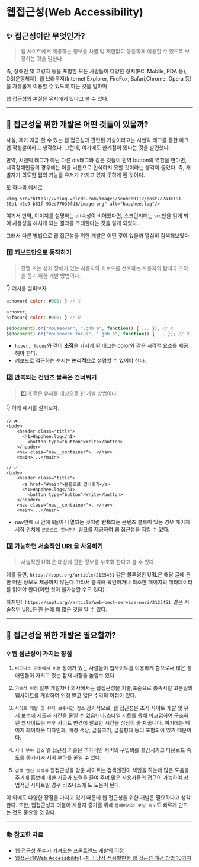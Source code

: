 # 웹접근성(Web Accessibility)

## ✨ 접근성이란 무엇인가?

> 웹 사이트에서 제공하는 정보를 차별 및 제한없이 동등하게 이용할 수 있도록 보장하는 것을 말한다.

즉, 장애인 및 고령자 등을 포함한 모든 사람들이 다양한 장치(PC, Mobile, PDA 등), OS(운영체제), 웹 브라우저(Internet Explorer, FireFox, Safari,Chrome, Opera 등)을 자유롭게 이용할 수 있도록 하는 것을 말하며

웹 접근성의 본질은 유저에게 있다고 볼 수 있다.

---

## 🤔 접근성을 위한 개발은 어떤 것들이 있을까?

사실, 제가 지금 할 수 있는 웹 접근성과 관련된 기술이라고는 시멘틱 태그를 통한 마크업 작성뿐이라고 생각했다. 그런데, 여기에도 한계점이 있다는 것을 발견했다.

만약, 시멘틱 태그가 아닌 다른 div태그와 같은 것들이 만약 button의 역할을 한다면, 시각장애인들의 경우에는 이를 버튼으로 인식하지 못할 것이라는 생각이 들었다.
즉, 개발자가 의도한 웹의 기능을 유저가 가지고 있지 못하게 된 것이다.

또 하나의 예시로

```
<img src="https://velog.velcdn.com/images/seohee0112/post/a2a3e191-50e1-46e9-b81f-93ed77030fd3/image.png" alt="happhee.log"/>
```

여기서 만약, 이미지를 설명하는 alt속성이 비어있다면, 스크린리더는 src만을 읽게 되어 사용성을 헤치게 되는 결과를 초래한다는 것을 알게 되었다.

그래서 다른 방법으로 웹 접근성을 위한 개발은 어떤 것이 있을까 열심히 검색해보았다.

### 1️⃣ 키보드만으로 동작하기

> 전맹 또는 상지 장애가 있는 사용자와 키보드를 선호하는 사용자의 탐색과 조작을 돕기 위한 개발 방법이다.

👇 예시를 살펴보자

```js
a:hover{ color: #000; } // X

a:hover,
a:focus{ color: #000; } // O

$(document).on("mouseover", ".gnb a", function() { ... }); // X
$(document).on("mouseover focus", ".gnb a", function() { ... }); // O
```

- `hover, focus`와 같이 **초점**을 가지게 된 태그는 color와 같은 시각적 요소를 제공해야 한다.
- 키보드로 접근하는 순서는 **논리적**으로 설명할 수 있어야 한다.

### 2️⃣ 반복되는 컨텐츠 블록은 건너뛰기

> 1️⃣과 같은 유저를 대상으로 한 개발 방법이다.

👇 아래 예시를 살펴보자.

```
// ❌
<body>
    <header class="title">
      <h1>Happhee.log</h1>
        <button type="button">Write</button>
    </header>
    <nav class="nav__container">..</nav>
    <main>...</main>

// ✅
<body>
	<header class="title">
      <a href="#main">본문으로 건너뛰기</a>
      <h1>Happhee.log</h1>
        <button type="button">Write</button>
    </header>
    <nav class="nav__container">..</nav>
    <main>...</main>
```

- nav안에 ul 안에 li들이 나열되는 것처럼 **반복**되는 콘텐츠 블록이 있는 경우 페이지 시작 위치에 `본문으로 건너뛰기` 링크를 제공하여 웹 접근성을 지킬 수 있다.

### 3️⃣ 가능하면 서술적인 URL을 사용하기

> 서술적인 URL은 대상에 관한 정보를 부호화 한다고 볼 수 있다.

예를 들면, `https://sopt.org/article/2125451` 같은 불투명한 URL은 해당 글에 관한 어떤 정보도 제공하지 않는다.따라서 클릭해 확인하거나 최소한 페이지의 메타데이터를 읽어야 한다(이런 것이 불가능할 수도 있다).

하지만!! `https://sopt.org//article/web-best-service-nori/2125451 `같은 서술적인 URL은 한 눈에 꽤 많은 것을 알 수 있다.

---

## 🤔 접근성을 위한 개발은 필요할까?

### 💡 웹 접근성이 가지는 장점

1. `비즈니스 관점에서 이점`
   장애가 있는 사람들이 웹사이트를 이용하게 함으로써 많은 장애인들이 가지고 있는 잠재 시장을 높일수 있다.

2. `기술적 이점`
   일부 개발자나 회사에서는 웹접근성을 기술,표준으로 총족시킬 고품질의 웹사이트를 개발하여 인정 받고 많은 수익의 이점이 있다.

3. `사이트 개발 및 유지 보수시간 감소`
   장기적으로, 웹 접근성은 조직 사이트 개발 및 유지 보수에 지출과 시간을 줄일 수 있습니다.스타일 시트를 통해 마크업하여 구조화된 웹사이트는 추후 사이트 변경에 필요한 시간을 상당히 줄여 줍니다. 여기에는 페이지 레이아웃 디자인과, 배경 색상, 글꼴크기, 글꼴형태 등이 포함되어 있기 때문이다.

4. `서버 부하 감소`
   웹 접근성 기술은 추가적인 서버의 구입비를 절감시키고 다운로드 속도를 증가시켜 서버 부하를 줄일 수 있다.

5. `검색 엔진 최적화`
   웹접근성을 갖춘 사이트는 검색엔진이 색인을 하는데 많은 도움을 주기에 홍보에 대한 지출과 노력을 줄여 주며 많은 사용자들의 접근이 가능하여 상업적인 사이트일 경우 비즈니스에 도 도움이 된다.

이 외에도 다양한 장점을 가지고 있기 때문에 웹 접근성을 위한 개발은 필요하다고 생각한다. 또한, 웹접근성과 더불어 사용자 증가를 위해 `웹페이지의 로딩 속도`도 빠르게 만드는 것도 중요할 것 같다.

---

### 📚 참고한 자료

- [웹 접근성 준수가 가져오는 프론트엔드 개발의 이점](https://maxkim-j.github.io/posts/web-accessiblity-virtuous-cycle)
- [웹접근성(Web Accessibility)](https://seulbinim.github.io/WSA/accessibility.html#%EC%9E%A5%EC%95%A0%EC%9D%B8-%EC%B0%A8%EB%B3%84-%EA%B8%88%EC%A7%80-%EB%B0%8F-%EA%B6%8C%EB%A6%AC-%EA%B5%AC%EC%A0%9C-%EB%93%B1%EC%97%90-%EA%B4%80%ED%95%9C-%EB%B2%95%EB%A5%A0%EC%9D%98-%EC%9D%B4%ED%95%B4) -[지금 당장 적용할만한 웹 접근성 개선 방법 10가지](https://www.ciokorea.com/news/193109#csidx28611c8494ecacfba940660b447d7c9)
